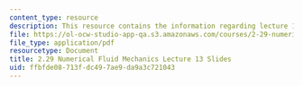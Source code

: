 ```yaml
---
content_type: resource
description: This resource contains the information regarding lecture 13 slides.
file: https://ol-ocw-studio-app-qa.s3.amazonaws.com/courses/2-29-numerical-fluid-mechanics-spring-2015/ffbfde08713fdc497ae9da9a3c721043_MIT2_29S15_Lecture13.pdf
file_type: application/pdf
resourcetype: Document
title: 2.29 Numerical Fluid Mechanics Lecture 13 Slides
uid: ffbfde08-713f-dc49-7ae9-da9a3c721043
---
```

